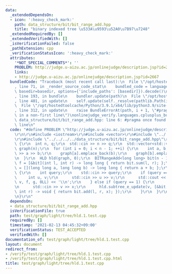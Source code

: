 ```yaml
---
data:
  _extendedDependsOn:
  - icon: ':heavy_check_mark:'
    path: data_structure/bit/bit_range_add.hpp
    title: "binary indexed tree \u533A\u9593\u52A0\u7B97\u7248"
  _extendedRequiredBy: []
  _extendedVerifiedWith: []
  _isVerificationFailed: false
  _pathExtension: cpp
  _verificationStatusIcon: ':heavy_check_mark:'
  attributes:
    '*NOT_SPECIAL_COMMENTS*': ''
    PROBLEM: http://judge.u-aizu.ac.jp/onlinejudge/description.jsp?id=2667
    links:
    - http://judge.u-aizu.ac.jp/onlinejudge/description.jsp?id=2667
  bundledCode: "Traceback (most recent call last):\n  File \"/opt/hostedtoolcache/Python/3.9.1/x64/lib/python3.9/site-packages/onlinejudge_verify/documentation/build.py\"\
    , line 71, in _render_source_code_stat\n    bundled_code = language.bundle(stat.path,\
    \ basedir=basedir, options={'include_paths': [basedir]}).decode()\n  File \"/opt/hostedtoolcache/Python/3.9.1/x64/lib/python3.9/site-packages/onlinejudge_verify/languages/cplusplus.py\"\
    , line 193, in bundle\n    bundler.update(path)\n  File \"/opt/hostedtoolcache/Python/3.9.1/x64/lib/python3.9/site-packages/onlinejudge_verify/languages/cplusplus_bundle.py\"\
    , line 401, in update\n    self.update(self._resolve(pathlib.Path(included), included_from=path))\n\
    \  File \"/opt/hostedtoolcache/Python/3.9.1/x64/lib/python3.9/site-packages/onlinejudge_verify/languages/cplusplus_bundle.py\"\
    , line 312, in update\n    raise BundleErrorAt(path, i + 1, \"#pragma once found\
    \ in a non-first line\")\nonlinejudge_verify.languages.cplusplus_bundle.BundleErrorAt:\
    \ data_structure/bit/bit_range_add.hpp: line 6: #pragma once found in a non-first\
    \ line\n"
  code: "#define PROBLEM \"http://judge.u-aizu.ac.jp/onlinejudge/description.jsp?id=2667\"\
    \r\n\r\n#include <iostream>\r\n#include <vector>\r\n#include \"../../../../graph/light/tree/hld.hpp\"\
    \r\n#include \"../../../../data_structure/bit/bit_range_add.hpp\"\r\n\r\nint main()\
    \ {\r\n  int n, q;\r\n  std::cin >> n >> q;\r\n  std::vector<std::vector<int>>\
    \ graph(n);\r\n  for (int i = 0; i < n - 1; ++i) {\r\n    int a, b;\r\n    std::cin\
    \ >> a >> b;\r\n    graph[a].emplace_back(b);\r\n    graph[b].emplace_back(a);\r\
    \n  }\r\n  HLD hld(graph, 0);\r\n  BITRangeAdd<long long> bit(n - 1);\r\n  auto\
    \ f = [&bit](int l, int r) -> long long { return bit.sum(l, r); };\r\n  auto g\
    \ = [](long long a, long long b) -> long long { return a + b; };\r\n  while (q--)\
    \ {\r\n    int query;\r\n    std::cin >> query;\r\n    if (query == 0) {\r\n \
    \     int u, v;\r\n      std::cin >> u >> v;\r\n      std::cout << hld.e_query(u,\
    \ v, f, g, 0LL) << '\\n';\r\n    } else if (query == 1) {\r\n      int v, x;\r\
    \n      std::cin >> v >> x;\r\n      hld.subtree_e_update(v, [&bit, x](int l,\
    \ int r) -> void { return bit.add(l, r, x); });\r\n    }\r\n  }\r\n  return 0;\r\
    \n}\r\n"
  dependsOn:
  - data_structure/bit/bit_range_add.hpp
  isVerificationFile: true
  path: test/graph/light/tree/hld.1.test.cpp
  requiredBy: []
  timestamp: '2021-02-13 04:45:32+09:00'
  verificationStatus: TEST_ACCEPTED
  verifiedWith: []
documentation_of: test/graph/light/tree/hld.1.test.cpp
layout: document
redirect_from:
- /verify/test/graph/light/tree/hld.1.test.cpp
- /verify/test/graph/light/tree/hld.1.test.cpp.html
title: test/graph/light/tree/hld.1.test.cpp
---
```

